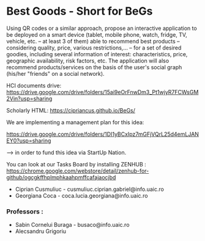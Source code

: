 # Best Goods - Short for BeGs
Using QR codes or a similar approach, propose an interactive application to be deployed on a smart device (tablet, mobile phone, watch, fridge, TV, vehicle, etc. – at least 3 of them) able to recommend best products – considering quality, price, various restrictions,... – for a set of desired goodies, including several information of interest: characteristics, price, geographic availability, risk factors, etc. The application will also recommend products/services on the basis of the user's social graph (his/her "friends" on a social network).

HCI documents drive: https://drive.google.com/drive/folders/15ai9eOrFnwDm3_Pt1wjyR7FCWsGM2Vin?usp=sharing

Scholarly HTML: https://cipriancus.github.io/BeGs/

We are implementing a management plan for this idea:

https://drive.google.com/drive/folders/1DI1yBCxIpz7mGFjVQrL25d4emLJANEY0?usp=sharing

--> in order to fund this idea via StartUp Nation.

You can look at our Tasks Board by installing ZENHUB : https://chrome.google.com/webstore/detail/zenhub-for-github/ogcgkffhplmphkaahpmffcafajaocjbd

<ul>
  <li>Ciprian Cusmuliuc - cusmuliuc.ciprian.gabriel@info.uaic.ro </li>
  <li>Georgiana Coca - coca.lucia.georgiana@info.uaic.ro</li>
</ul>

<h3>Professors :</h3>

<ul>
  <li>Sabin Cornelui Buraga - busaco@info.uaic.ro</li>
  <li>Alecsandru Grigoriu</li>
</ul>

